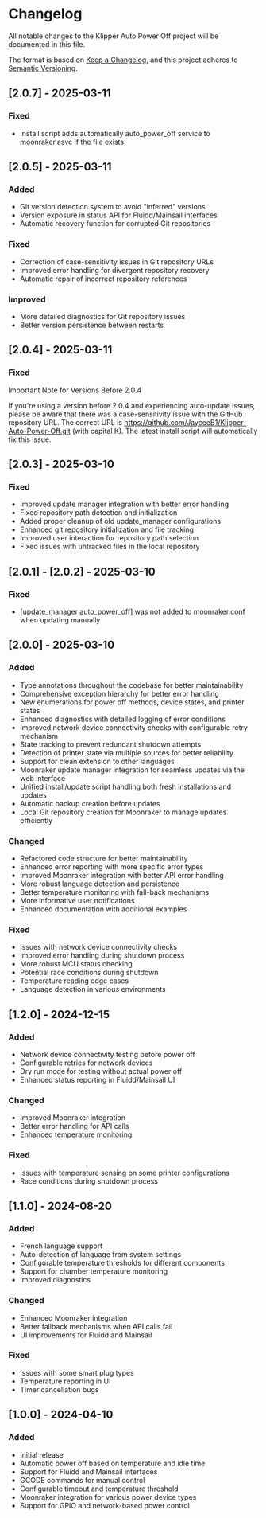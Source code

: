 # Changelog

All notable changes to the Klipper Auto Power Off project will be documented in this file.

The format is based on [Keep a Changelog](https://keepachangelog.com/en/1.0.0/),
and this project adheres to [Semantic Versioning](https://semver.org/spec/v2.0.0.html).

## [2.0.7] - 2025-03-11

### Fixed
* Install script adds automatically auto_power_off service to moonraker.asvc if the file exists

## [2.0.5] - 2025-03-11

### Added
* Git version detection system to avoid "inferred" versions
* Version exposure in status API for Fluidd/Mainsail interfaces
* Automatic recovery function for corrupted Git repositories

### Fixed
* Correction of case-sensitivity issues in Git repository URLs
* Improved error handling for divergent repository recovery
* Automatic repair of incorrect repository references

### Improved
* More detailed diagnostics for Git repository issues
* Better version persistence between restarts

## [2.0.4] - 2025-03-11

### Fixed
Important Note for Versions Before 2.0.4

If you're using a version before 2.0.4 and experiencing auto-update issues, please be aware that there was a case-sensitivity issue with the GitHub repository URL. The correct URL is https://github.com/JayceeB1/Klipper-Auto-Power-Off.git (with capital K). 
The latest install script will automatically fix this issue.

## [2.0.3] - 2025-03-10

### Fixed
- Improved update manager integration with better error handling
- Fixed repository path detection and initialization
- Added proper cleanup of old update_manager configurations
- Enhanced git repository initialization and file tracking
- Improved user interaction for repository path selection
- Fixed issues with untracked files in the local repository

## [2.0.1] - [2.0.2] - 2025-03-10

### Fixed
- [update_manager auto_power_off] was not added to moonraker.conf when updating manually

## [2.0.0] - 2025-03-10

### Added
- Type annotations throughout the codebase for better maintainability
- Comprehensive exception hierarchy for better error handling
- New enumerations for power off methods, device states, and printer states
- Enhanced diagnostics with detailed logging of error conditions
- Improved network device connectivity checks with configurable retry mechanism
- State tracking to prevent redundant shutdown attempts
- Detection of printer state via multiple sources for better reliability
- Support for clean extension to other languages
- Moonraker update manager integration for seamless updates via the web interface
- Unified install/update script handling both fresh installations and updates
- Automatic backup creation before updates
- Local Git repository creation for Moonraker to manage updates efficiently

### Changed
- Refactored code structure for better maintainability
- Enhanced error reporting with more specific error types
- Improved Moonraker integration with better API error handling
- More robust language detection and persistence
- Better temperature monitoring with fall-back mechanisms
- More informative user notifications
- Enhanced documentation with additional examples

### Fixed
- Issues with network device connectivity checks
- Improved error handling during shutdown process
- More robust MCU status checking
- Potential race conditions during shutdown
- Temperature reading edge cases
- Language detection in various environments

## [1.2.0] - 2024-12-15

### Added
- Network device connectivity testing before power off
- Configurable retries for network devices
- Dry run mode for testing without actual power off
- Enhanced status reporting in Fluidd/Mainsail UI

### Changed
- Improved Moonraker integration
- Better error handling for API calls
- Enhanced temperature monitoring

### Fixed
- Issues with temperature sensing on some printer configurations
- Race conditions during shutdown process

## [1.1.0] - 2024-08-20

### Added
- French language support
- Auto-detection of language from system settings
- Configurable temperature thresholds for different components
- Support for chamber temperature monitoring
- Improved diagnostics

### Changed
- Enhanced Moonraker integration
- Better fallback mechanisms when API calls fail
- UI improvements for Fluidd and Mainsail

### Fixed
- Issues with some smart plug types
- Temperature reporting in UI
- Timer cancellation bugs

## [1.0.0] - 2024-04-10

### Added
- Initial release
- Automatic power off based on temperature and idle time
- Support for Fluidd and Mainsail interfaces
- GCODE commands for manual control
- Configurable timeout and temperature threshold
- Moonraker integration for various power device types
- Support for GPIO and network-based power control